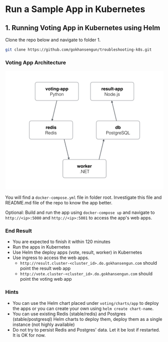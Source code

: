 # Run a Sample App in Kubernetes

## 1. Running Voting App in Kubernetes using Helm

Clone the repo below and navigate to folder 1.

```bash
git clone https://github.com/gokhansengun/troubleshooting-k8s.git
```

### Voting App Architecture

![Architecture diagram](architecture.png)

You will find a `docker-compose.yml` file in folder root. Investigate this file and README.md file of the repo to know the app better.

Optional: Build and run the app using `docker-compose up` and navigate to `http://<ip>:5000` and `http://<ip>:5001` to access the app's web apps.

### End Result

- You are expected to finish it within 120 minutes
- Run the apps in Kubernetes
- Use Helm the deploy apps (vote, result, worker) in Kubernetes
- Use ingress to access the web apps.
  - `http://result.cluster-<cluster_id>.do.gokhansengun.com` should point the result web app
  - `http://vote.cluster-<cluster_id>.do.gokhansengun.com` should point the voting web app

### Hints

- You can use the Helm chart placed under `voting/charts/app` to deploy the apps or you can create your own using `helm create chart-name`.
- You can use existing Redis (stable/redis) and Postgres (stable/postgresql) Helm charts to deploy them, deploy them as a single instance (not highly available)
- Do not try to persist Redis and Postgres' data. Let it be lost if restarted. It is OK for now.
